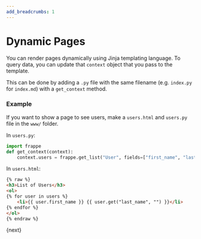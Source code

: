 ```yaml
---
add_breadcrumbs: 1
---
```

# Dynamic Pages

You can render pages dynamically using Jinja templating language. To query data, you can update that `context` object that you pass to the template.

This can be done by adding a `.py` file with the same filename (e.g. `index.py` for `index.md`) with a `get_context` method.

### Example

If you want to show a page to see users, make a `users.html` and `users.py` file in the `www/` folder.

In `users.py`:

```python
import frappe
def get_context(context):
	context.users = frappe.get_list("User", fields=["first_name", "last_name"])
```

In `users.html`:

```html
{% raw %}
<h3>List of Users</h3>
<ol>
{% for user in users %}
	<li>{{ user.first_name }} {{ user.get("last_name", "") }}</li>
{% endfor %}
</ol>
{% endraw %}
```

{next}

